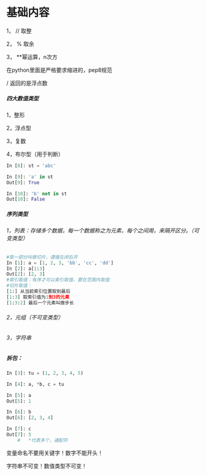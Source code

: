 # 基础内容

1， // 取整

2， % 取余

3， **幂运算，n次方

在python里面是严格要求缩进的，pep8规范

/ 返回的是浮点数

##### 四大数值类型

1，整形

2，浮点型

3，复数

4，布尔型（用于判断）

```python
In [8]: st = 'abc'

In [9]: 'a' in st
Out[9]: True

In [10]: 'b' not in st
Out[10]: False
```



##### 序列类型

###### 1，列表：存储多个数据，每一个数据称之为元素，每个之间用，来隔开区分。（可变类型）

```python
#取一部分叫做切片，遵循左闭右开
In [1]: a = [1, 2, 3, 'bb', 'cc', 'dd']
In [2]: a[1:3]
Out[2]: [2, 3]
#索引取值：有序才可以索引取值，要在范围内取值
#切片取值：
[1:] 从当前索引位置取到最后
[1:3] 取索引值为1到3的元素
[1:3:2] 最后一个元素叫做步长
```

###### 2，元组（不可变类型）

###### 3，字符串



##### 拆包：

```python
In [3]: tu = (1, 2, 3, 4, 5)

In [4]: a, *b, c = tu

In [5]: a
Out[5]: 1

In [6]: b
Out[6]: [2, 3, 4]

In [7]: c
Out[7]: 5
    #   *代表多个，通配符
```

变量命名不要用关键字！数字不能开头！

字符串不可变！数值类型不可变！

